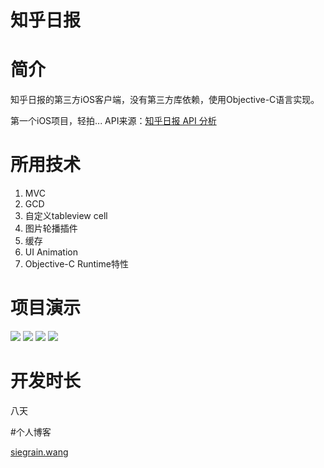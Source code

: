 # 知乎日报

# 简介

知乎日报的第三方iOS客户端，没有第三方库依赖，使用Objective-C语言实现。


第一个iOS项目，轻拍...
API来源：[知乎日报 API 分析](https://github.com/izzyleung/ZhihuDailyPurify/wiki/%E7%9F%A5%E4%B9%8E%E6%97%A5%E6%8A%A5-API-%E5%88%86%E6%9E%90)

# 所用技术

1. MVC
2. GCD
3. 自定义tableview cell
4. 图片轮播插件
5. 缓存
6. UI Animation
7. Objective-C Runtime特性

# 项目演示

![](http://siegrain.wang/_image/%E7%9F%A5%E4%B9%8E%E6%97%A5%E6%8A%A5%E9%A1%B9%E7%9B%AE%E6%80%BB%E7%BB%93/ZhihuDaily_Launch.gif) ![](http://siegrain.wang/_image/%E7%9F%A5%E4%B9%8E%E6%97%A5%E6%8A%A5%E9%A1%B9%E7%9B%AE%E6%80%BB%E7%BB%93/ZhihuDaily2_Home.gif)
![](http://siegrain.wang/_image/%E7%9F%A5%E4%B9%8E%E6%97%A5%E6%8A%A5%E9%A1%B9%E7%9B%AE%E6%80%BB%E7%BB%93/ZhihuDaily3_Scrolling.gif) ![](http://siegrain.wang/_image/%E7%9F%A5%E4%B9%8E%E6%97%A5%E6%8A%A5%E9%A1%B9%E7%9B%AE%E6%80%BB%E7%BB%93/ZhihuDaily4_Article.gif)



# 开发时长

八天

#个人博客

[siegrain.wang](http://siegrain.wang/)